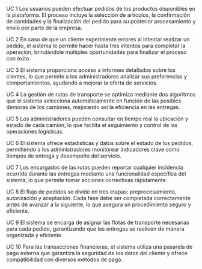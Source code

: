 UC 1
Los usuarios pueden efectuar pedidos de los productos disponibles en la plataforma. El proceso incluye la selección de artículos, la confirmación de cantidades y la finalización del pedido para su posterior procesamiento y envío por parte de la empresa.

UC 2
En caso de que un cliente experimente errores al intentar realizar un pedido, el sistema le permite hacer hasta tres intentos para completar la operación, brindándole múltiples oportunidades para finalizar el proceso con éxito.

UC 3
El sistema proporciona acceso a informes detallados sobre los clientes, lo que permite a los administradores analizar sus preferencias y comportamientos, ayudando a mejorar la oferta de servicios.

UC 4
La gestión de rutas de transporte se optimiza mediante dos algoritmos que el sistema selecciona automáticamente en función de las posibles demoras de los camiones, mejorando así la eficiencia en las entregas.

UC 5
Los administradores pueden consultar en tiempo real la ubicación y estado de cada camión, lo que facilita el seguimiento y control de las operaciones logísticas.

UC 6
El sistema ofrece estadísticas y datos sobre el estado de los pedidos, permitiendo a los administradores monitorear indicadores clave como tiempos de entrega y desempeño del servicio.

UC 7
Los encargados de las rutas pueden reportar cualquier incidencia ocurrida durante las entregas mediante una funcionalidad específica del sistema, lo que permite tomar acciones correctivas rápidamente.

UC 8
El flujo de pedidos se divide en tres etapas: preprocesamiento, autorización y aceptación. Cada fase debe ser completada correctamente antes de avanzar a la siguiente, lo que asegura un procedimiento seguro y eficiente.

UC 9
El sistema se encarga de asignar las flotas de transporte necesarias para cada pedido, garantizando que las entregas se realicen de manera organizada y eficiente.

UC 10
Para las transacciones financieras, el sistema utiliza una pasarela de pago externa que garantiza la seguridad de los datos del cliente y ofrece compatibilidad con diversos métodos de pago.